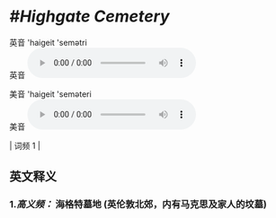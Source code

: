 # ***\#Highgate Cemetery*** 
英音 'haiɡeit 'semətri  
英音
<audio src="./media/Highgate Cemetery-B.aac" controls="controls"></audio>

美音 'haiɡeit 'seməteri  
美音
<audio src="./media/Highgate Cemetery.aac" controls="controls"></audio>



| 词频 1 |  

英文释义
---
### 1.*高义频：* **海格特墓地 (英伦敦北郊，内有马克思及家人的坟墓)**  


